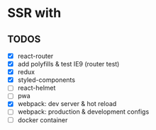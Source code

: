 # SSR with

## TODOS

- [x] react-router
- [x] add polyfills & test IE9 (router test)
- [x] redux
- [x] styled-components
- [ ] react-helmet
- [ ] pwa
- [x] webpack: dev server & hot reload
- [ ] webpack: production & development configs
- [ ] docker container